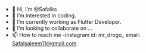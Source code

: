 - 👋 Hi, I’m @Safalks
- 👀 I’m interested in coding.
- 🌱 I’m currently working as Flutter Developer.
- 💞️ I’m looking to collaborate on ...
- 📫 How to reach me -instagram id: mr_drogo_
                       email: Safalsaleem11@gmail.com

<!---
Safal1012/Safal1012 is a ✨ special ✨ repository because its `README.md` (this file) appears on your GitHub profile.
You can click the Preview link to take a look at your changes.
--->
